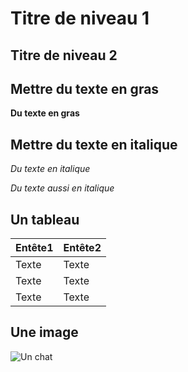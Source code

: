 # Titre de niveau 1

## Titre de niveau 2

## Mettre du texte en gras
**Du texte en gras**

## Mettre du texte en italique
_Du texte en italique_

*Du texte aussi en italique*

## Un tableau
|Entête1|Entête2|
|-------|-------|
|Texte|Texte|
|Texte|Texte|
|Texte|Texte|

## Une image
![Un chat](https://images.unsplash.com/photo-1533738363-b7f9aef128ce?q=80&w=1935&auto=format&fit=crop&ixlib=rb-4.0.3&ixid=M3wxMjA3fDB8MHxwaG90by1wYWdlfHx8fGVufDB8fHx8fA%3D%3D)

